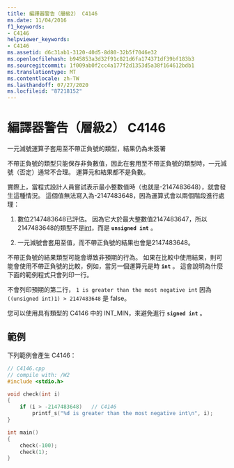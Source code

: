 ```yaml
---
title: 編譯器警告（層級2） C4146
ms.date: 11/04/2016
f1_keywords:
- C4146
helpviewer_keywords:
- C4146
ms.assetid: d6c31ab1-3120-40d5-8d80-32b5f7046e32
ms.openlocfilehash: b945853a3d32f91c821d6fa174371df39bf183b3
ms.sourcegitcommit: 1f009ab0f2cc4a177f2d1353d5a38f164612bdb1
ms.translationtype: MT
ms.contentlocale: zh-TW
ms.lasthandoff: 07/27/2020
ms.locfileid: "87218152"
---
```

# <a name="compiler-warning-level-2-c4146"></a>編譯器警告（層級2） C4146

一元減號運算子套用至不帶正負號的類型，結果仍為未簽署

不帶正負號的類型只能保存非負數值，因此在套用至不帶正負號的類型時，一元減號（否定）通常不合理。 運算元和結果都不是負數。

實際上，當程式設計人員嘗試表示最小整數值時（也就是-2147483648），就會發生這種情況。 這個值無法寫入為-2147483648，因為運算式會以兩個階段進行處理：

1. 數位2147483648已評估。 因為它大於最大整數值2147483647，所以2147483648的類型不是[int](../../c-language/integer-types.md)，而是 **`unsigned int`** 。

1. 一元減號會套用至值，而不帶正負號的結果也會是2147483648。

不帶正負號的結果類型可能會導致非預期的行為。 如果在比較中使用結果，則可能會使用不帶正負號的比較，例如，當另一個運算元是時 **`int`** 。 這會說明為什麼下面的範例程式只會列印一行。

不會列印預期的第二行， `1 is greater than the most negative int` 因為 `((unsigned int)1) > 2147483648` 是 false。

您可以使用具有類型的 C4146 中的 INT_MIN，來避免進行 **`signed int`** 。

## <a name="example"></a>範例

下列範例會產生 C4146：

```cpp
// C4146.cpp
// compile with: /W2
#include <stdio.h>

void check(int i)
{
    if (i > -2147483648)   // C4146
        printf_s("%d is greater than the most negative int\n", i);
}

int main()
{
    check(-100);
    check(1);
}
```

